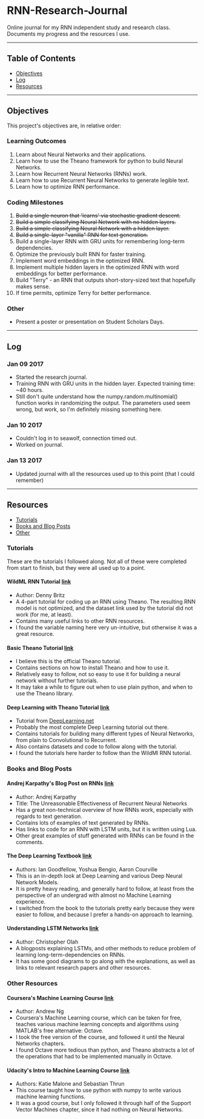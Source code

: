 # RNN-Research-Journal

Online journal for my RNN independent study and research class. Documents my
progress and the resources I use.

---

## Table of Contents

*   [Objectives](#objectives)
*   [Log](#log)
*   [Resources](#resources)

---

<a name="objectives"/>

## Objectives

This project's objectives are, in relative order:

### Learning Outcomes

1.  Learn about Neural Networks and their applications.
2.  Learn how to use the Theano framework for python to build Neural Networks.
3.  Learn how Recurrent Neural Networks (RNNs) work.
4.  Learn how to use Recurrent Neural Networks to generate legible text.
5.  Learn how to optimize RNN performance.

### Coding Milestones

1.  ~~Build a single neuron that 'learns' via stochastic gradient descent.~~
2.  ~~Build a simple classifying Neural Network with no hidden layers.~~
3.  ~~Build a simple classifying Neural Network with a hidden layer.~~
4.  ~~Build a single-layer "vanilla" RNN for text generation.~~
5.  Build a single-layer RNN with GRU units for remembering long-term
    dependencies.
6.  Optimize the previously built RNN for faster training.
7.  Implement word embeddings in the optimized RNN.
8.  Implement multiple hidden layers in the optimized RNN with word embeddings
    for better performance.
9.  Build "Terry" - an RNN that outputs short-story-sized text that hopefully
    makes sense.
10. If time permits, optimize Terry for better performance.

### Other
*   Present a poster or presentation on Student Scholars Days.

---

<a name="log"/>

## Log

### Jan 09 2017

*   Started the research journal.
*   Training RNN with GRU units in the hidden layer. Expected training time:
    ~40 hours.
*   Still don't quite understand how the numpy.random.multinomial() function
    works in randomizing the output. The parameters used seem wrong, but work,
    so I'm definitely missing something here.

### Jan 10 2017

*   Couldn't log in to seawolf, connection timed out.
*   Worked on journal.

### Jan 13 2017

*   Updated journal with all the resources used up to this point (that I could
    remember)

---

<a name="resources"/>

## Resources

*   [Tutorials](#tutorials)
*   [Books and Blog Posts](#books)
*   [Other](#other)

<a name="tutorials"/>

### Tutorials

These are the tutorials I followed along. Not all of these were completed
from start to finish, but they were all used up to a point.

#### WildML RNN Tutorial [link](http://goo.gl/gHSQYm)

*   Author: Denny Britz
*   A 4-part tutorial for coding up an RNN using Theano. The resulting RNN
    model is not optimized, and the dataset link used by the tutorial did not
    work (for me, at least).
*   Contains many useful links to other RNN resources.
*   I found the variable naming here very un-intuitive, but otherwise it was a
    great resource.

#### Basic Theano Tutorial [link](http://goo.gl/TN8qVD)

*   I believe this is the official Theano tutorial.
*   Contains sections on how to install Theano and how to use it.
*   Relatively easy to follow, not so easy to use it for building a neural
    network without further tutorials.
*   It may take a while to figure out when to use plain python, and when to
    use the Theano library.

#### Deep Learning with Theano Tutorial [link](http://goo.gl/mp5zMA)

*   Tutorial from [DeepLearning.net](http://deeplearning.net)
*   Probably the most complete Deep Learning tutorial out there.
*   Contains tutorials for building many different types of Neural Networks,
    from plain to Convolutional to Recurrent.
*   Also contains datasets and code to follow along with the tutorial.
*   I found the tutorials here harder to follow than the WildMl RNN tutorial.

<a name="books"/>

### Books and Blog Posts

#### Andrej Karpathy's Blog Post on RNNs [link](https://goo.gl/kIzxwg)

*   Author: Andrej Karpathy
*   Title: The Unreasonable Effectiveness of Recurrent Neural Networks
*   Has a great non-technical overview of how RNNs work, especially with
    regards to text generation.
*   Contains lots of examples of text generated by RNNs.
*   Has links to code for an RNN with LSTM units, but it is written using Lua.
*   Other great examples of stuff generated with RNNs can be found in the
    comments.

#### The Deep Learning Textbook [link](http://www.deeplearningbook.org)

*   Authors: Ian Goodfellow, Yoshua Bengio, Aaron Courville
*   This is an in-depth look at Deep Learning and various Deep Neural Network
    Models.
*   It is pretty heavy reading, and generally hard to follow, at least from the
    perspective of an undergrad with almost no Machine Learning experience.
*   I switched from the book to the tutorials pretty early because they were
    easier to follow, and because I prefer a hands-on approach to learning.

#### Understanding LSTM Networks [link](https://goo.gl/pknkFU)

*   Author: Christopher Olah
*   A blogposts explaining LSTMs, and other methods to reduce problem of
    learning long-term-dependencies on RNNs.
*   It has some good diagrams to go along with the explanations, as well as
    links to relevant research papers and other resources.

<a name="other"/>

### Other Resources

#### Coursera's Machine Learning Course [link](https://goo.gl/XhLwLv)

*   Author: Andrew Ng
*   Coursera's Machine Learning course, which can be taken for free, teaches
    various machine learning concepts and algorithms using MATLAB's free
    alternative: Octave.
*   I took the free version of the course, and followed it until the Neural
    Networks chapters.
*   I found Octave more tedious than python, and Theano abstracts a lot of the
    operations that had to be implemented manually in Octave.

#### Udacity's Intro to Machine Learning Course [link](https://goo.gl/QkrKqg)

*   Authors: Katie Malone and Sebastian Thrun
*   This course taught how to use python with numpy to write various machine
    learning functions.
*   It was a good course, but I only followed it through half of the Support
    Vector Machines chapter, since it had nothing on Neural Networks.
